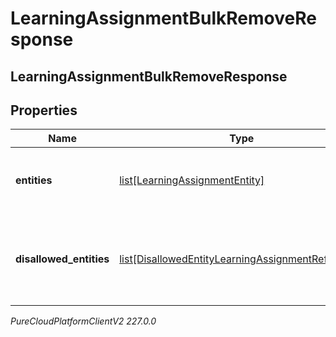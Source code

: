 # LearningAssignmentBulkRemoveResponse

## LearningAssignmentBulkRemoveResponse

## Properties

|Name | Type | Description | Notes|
|------------ | ------------- | ------------- | -------------|
| **entities** | [list[LearningAssignmentEntity]](LearningAssignmentEntity) | The learning assignments that were removed successfully | [optional] |
| **disallowed_entities** | [list[DisallowedEntityLearningAssignmentReference]](DisallowedEntityLearningAssignmentReference) | The learning assignments that were not removed due to missing permissions | [optional] |



_PureCloudPlatformClientV2 227.0.0_
